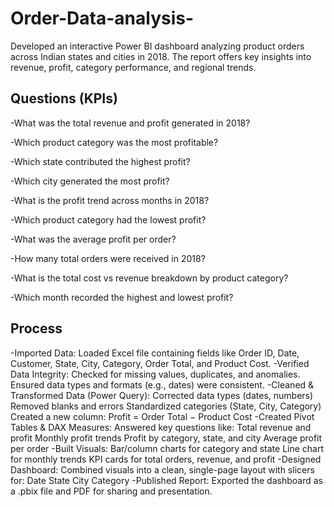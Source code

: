 # Order-Data-analysis-
Developed an interactive Power BI dashboard analyzing product orders across Indian states and cities in 2018. The report offers key insights into revenue, profit, category performance, and regional trends.

## Questions (KPIs)
-What was the total revenue and profit generated in 2018?

-Which product category was the most profitable?

-Which state contributed the highest profit?
 
-Which city generated the most profit?

-What is the profit trend across months in 2018?

-Which product category had the lowest profit? 

-What was the average profit per order?

-How many total orders were received in 2018?

-What is the total cost vs revenue breakdown by product category?

-Which month recorded the highest and lowest profit?

## Process 
-Imported Data:
 Loaded Excel file containing fields like Order ID, Date, Customer, State, City, Category, Order Total, and Product Cost.
-Verified Data Integrity:
 Checked for missing values, duplicates, and anomalies. Ensured data types and formats (e.g., dates) were consistent.
-Cleaned & Transformed Data (Power Query):
 Corrected data types (dates, numbers)
 Removed blanks and errors
 Standardized categories (State, City, Category)
 Created a new column: Profit = Order Total − Product Cost
-Created Pivot Tables & DAX Measures:
 Answered key questions like:
 Total revenue and profit
 Monthly profit trends
 Profit by category, state, and city
 Average profit per order
-Built Visuals:
 Bar/column charts for category and state
 Line chart for monthly trends
 KPI cards for total orders, revenue, and profit
-Designed Dashboard:
 Combined visuals into a clean, single-page layout with slicers for:
 Date
 State
 City
 Category
-Published Report:
 Exported the dashboard as a .pbix file and PDF for sharing and presentation.
